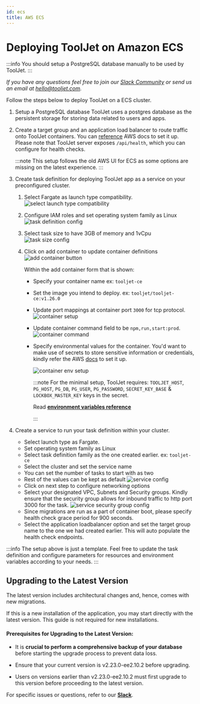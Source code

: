```yaml
---
id: ecs
title: AWS ECS
---
```


# Deploying ToolJet on Amazon ECS

:::info
You should setup a PostgreSQL database manually to be used by ToolJet.
:::

*If you have any questions feel free to join our [Slack Community](https://tooljet.com/slack) or send us an email at hello@tooljet.com.*

Follow the steps below to deploy ToolJet on a ECS cluster.

1.  Setup a PostgreSQL database
    ToolJet uses a postgres database as the persistent storage for storing data related to users and apps.

2.  Create a target group and an application load balancer to route traffic onto ToolJet containers.
    You can [reference](https://docs.aws.amazon.com/AmazonECS/latest/userguide/create-application-load-balancer.html) AWS docs to set it up. Please note that ToolJet server exposes `/api/health`, which you can configure for health checks.

    :::note
    This setup follows the old AWS UI for ECS as some options are missing on the latest experience.
    :::

3.  Create task definition for deploying ToolJet app as a service on your preconfigured cluster.

    1.  Select Fargate as launch type compatibility.
        <img className="screenshot-full" src="/img/setup/ecs/launch-type-compatibility.png" alt="select launch type compatibility" />

    2.  Configure IAM roles and set operating system family as Linux
        <img className="screenshot-full" src="/img/setup/ecs/task-definition-config.png" alt="task definition config" />

    3.  Select task size to have 3GB of memory and 1vCpu
        <img className="screenshot-full" src="/img/setup/ecs/task-size.png" alt="task size config" />

    4.  Click on add container to update container definitions
        <img className="screenshot-full" src="/img/setup/ecs/add-container-button.png" alt="add container button" />

        Within the add container form that is shown:

        - Specify your container name ex: `tooljet-ce`
        - Set the image you intend to deploy. ex: `tooljet/tooljet-ce:v1.26.0`
        - Update port mappings at container port `3000` for tcp protocol.
          <img className="screenshot-full" src="/img/setup/ecs/container-setup.png" alt="container setup" />

        - Update container command field to be `npm,run,start:prod`.
          <img className="screenshot-full" src="/img/setup/ecs/container-command.png" alt="container command" />

        - Specify environmental values for the container. You'd want to make use of secrets to store sensitive information or credentials, kindly refer the AWS [docs](https://docs.aws.amazon.com/AmazonECS/latest/developerguide/specifying-sensitive-data-secrets.html) to set it up.

           <img className="screenshot-full" src="/img/setup/ecs/container-env-setup.png" alt="container env setup" />

          :::note
          For the minimal setup, ToolJet requires:
          `TOOLJET_HOST`, `PG_HOST`, `PG_DB`, `PG_USER`, `PG_PASSWORD`, `SECRET_KEY_BASE` & `LOCKBOX_MASTER_KEY` keys in the secret.

          Read **[environment variables reference](/docs/setup/env-vars)**

          :::

4.  Create a service to run your task definition within your cluster.
    - Select launch type as Fargate.
    - Set operating system family as Linux
    - Select task definition family as the one created earlier. ex: `tooljet-ce`
    - Select the cluster and set the service name
    - You can set the number of tasks to start with as two
    - Rest of the values can be kept as default
      <img className="screenshot-full" src="/img/setup/ecs/service-config.png" alt="service config" />
    - Click on next step to configure networking options
    - Select your designated VPC, Subnets and Security groups. Kindly ensure that the security group allows for inbound traffic to http port 3000 for the task.
      <img className="screenshot-full" src="/img/setup/ecs/service-security-group-config.png" alt="service security group config" />
    - Since migrations are run as a part of container boot, please specify health check grace period for 900 seconds.
    - Select the application loadbalancer option and set the target group name to the one we had created earlier. This will auto populate the health check endpoints.

:::info
The setup above is just a template. Feel free to update the task definition and configure parameters for resources and environment variables according to your needs.
:::

## Upgrading to the Latest Version

The latest version includes architectural changes and, hence, comes with new migrations.

If this is a new installation of the application, you may start directly with the latest version. This guide is not required for new installations.

#### Prerequisites for Upgrading to the Latest Version:

- It is **crucial to perform a comprehensive backup of your database** before starting the upgrade process to prevent data loss.

- Ensure that your current version is v2.23.0-ee2.10.2 before upgrading. 

- Users on versions earlier than v2.23.0-ee2.10.2 must first upgrade to this version before proceeding to the latest version.

For specific issues or questions, refer to our **[Slack](https://tooljet.slack.com/join/shared_invite/zt-25438diev-mJ6LIZpJevG0LXCEcL0NhQ#)**.